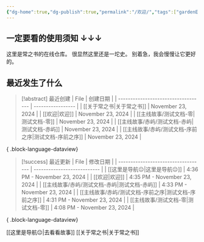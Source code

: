 ```yaml
---
{"dg-home":true,"dg-publish":true,"permalink":"/欢迎/","tags":["gardenEntry"],"dgPassFrontmatter":true,"created":"2024-11-23T15:11:39.638+08:00"}
---
```


## 一定要看的使用须知 ↓↓↓

这里是常之书的在线仓库。
很显然这里还是一坨史。
别着急，我会慢慢让它更好的。

## 最近发生了什么
>[!abstract] 最近创建
> | File                                | 创建日期              |
> | ----------------------------------- | ----------------- |
> | [[关于常之书\|关于常之书]]                 | November 23, 2024 |
> | [[欢迎\|欢迎]]                       | November 23, 2024 |
> | [[主线故事/测试文档-零\|测试文档-零]]          | November 23, 2024 |
> | [[主线故事/赤屿/测试文档-赤屿\|测试文档-赤屿]]     | November 23, 2024 |
> | [[主线故事/赤屿/测试文档-序前之序\|测试文档-序前之序]] | November 23, 2024 |
> 
{ .block-language-dataview}

>[!success] 最近更新
> | File                                | 修改日期                        |
> | ----------------------------------- | --------------------------- |
> | [[这里是导航😐\|这里是导航😐]]             | 4:36 PM - November 23, 2024 |
> | [[欢迎\|欢迎]]                       | 4:35 PM - November 23, 2024 |
> | [[主线故事/赤屿/测试文档-赤屿\|测试文档-赤屿]]     | 4:33 PM - November 23, 2024 |
> | [[主线故事/赤屿/测试文档-序前之序\|测试文档-序前之序]] | 4:31 PM - November 23, 2024 |
> | [[主线故事/测试文档-零\|测试文档-零]]          | 4:08 PM - November 23, 2024 |
> 
{ .block-language-dataview}


[[这里是导航😐\|去看看故事]]
[[关于常之书\|关于常之书]]
